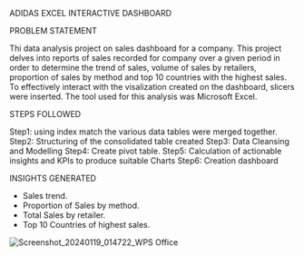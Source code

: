 ADIDAS EXCEL INTERACTIVE DASHBOARD

PROBLEM STATEMENT

Thi data analysis project on sales dashboard for a company. This project delves into reports of sales recorded for company over a given period in order to determine the trend of sales, volume of sales by retailers, proportion of sales by method and top 10 countries with the highest sales. To effectively interact with the visalization created on the dashboard, slicers were inserted. 
The tool used for this analysis was Microsoft Excel.

STEPS FOLLOWED

Step1: using index match the various data tables were merged together.
Step2: Structuring of the consolidated table created
Step3: Data Cleansing and Modelling
Step4: Create pivot table.
Step5: Calculation of actionable insights and KPIs to produce suitable Charts
Step6: Creation dashboard

INSIGHTS GENERATED
- Sales trend.
- Proportion of Sales by method.
- Total Sales by retailer.
- Top 10 Countries of highest sales.

![Screenshot_20240119_014722_WPS Office](https://github.com/Athanojo/Dest/assets/157076018/8495448f-2d97-4a3a-8acf-d9164ee71e3d)

